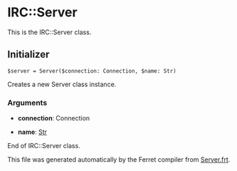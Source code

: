 # IRC::Server

This is the IRC::Server class.




## Initializer

```
$server = Server($connection: Connection, $name: Str)
```

Creates a new Server class instance.


### Arguments

* __connection__: Connection  

* __name__: [Str](/std/doc/String.md)  








End of IRC::Server class.

This file was generated automatically by the Ferret compiler from
[Server.frt](../Server.frt).